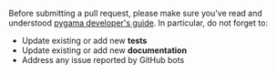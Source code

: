 Before submitting a pull request, please make sure you've read and understood
[pygama developer's
guide](https://legend-exp.github.io/pygama/main/developer.html). In
particular, do not forget to:

* Update existing or add new **tests**
* Update existing or add new **documentation**
* Address any issue reported by GitHub bots
